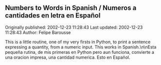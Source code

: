 ## Numbers to Words in Spanish / Numeros a cantidades en letra en Español 
Originally published: 2002-12-23 11:28:43 
Last updated: 2002-12-23 11:28:43 
Author: Felipe Barousse 
 
This is a little routine, one of my very firsts in Python, to print a sentence expressing a quantity, from a numeric input. This works in Spanish.\n\nEsta pequeña rutina, de mis primeras en Python pero aun funciona, convierte a una oracion impresa, una cantidad numerica.  Esto en Español.